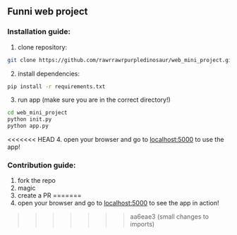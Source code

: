 ## Funni web project

### Installation guide: 

1. clone repository: 
```bash
git clone https://github.com/rawrrawrpurpledinosaur/web_mini_project.git
```
2. install dependencies: 
```bash
pip install -r requirements.txt
```
3. run app (make sure you are in the correct directory!) 
```bash
cd web_mini_project
python init.py
python app.py
```
<<<<<<< HEAD
4. open your browser and go to [localhost:5000](http://127.0.0.1:5000/) to use the app!

### Contribution guide: 
1. fork the repo
2. magic
3. create a PR 
=======
4. open your browser and go to [localhost:5000](http://127.0.0.1:5000/) to see the app in action!
>>>>>>> aa6eae3 (small changes to imports)
